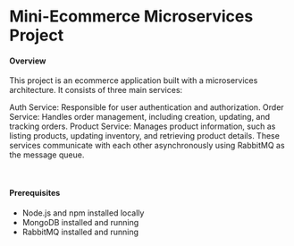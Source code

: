 <h1>Mini-Ecommerce Microservices Project</h1>
<h4>Overview</h4>
<p>This project is an ecommerce application built with a microservices architecture. It consists of three main services:

Auth Service: Responsible for user authentication and authorization.
Order Service: Handles order management, including creation, updating, and tracking orders.
Product Service: Manages product information, such as listing products, updating inventory, and retrieving product details.
These services communicate with each other asynchronously using RabbitMQ as the message queue.
</p><br>
<h4>Prerequisites</h4>
<ul>
<li>Node.js and npm installed locally</li>
<li>MongoDB installed and running</li>
<li>RabbitMQ installed and running</li>
</ul>

